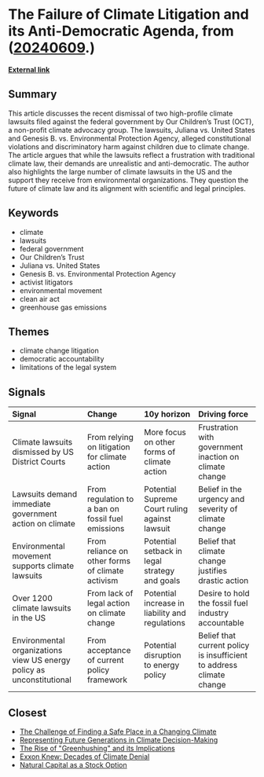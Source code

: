 # __The Failure of Climate Litigation and its Anti-Democratic Agenda__, from ([20240609](https://kghosh.substack.com/p/20240609).)

__[External link](https://thebreakthroughjournal.substack.com/p/we-cant-sue-our-way-to-a-stable-climate?utm_source=substack&utm_medium=email)__



## Summary

This article discusses the recent dismissal of two high-profile climate lawsuits filed against the federal government by Our Children’s Trust (OCT), a non-profit climate advocacy group. The lawsuits, Juliana vs. United States and Genesis B. vs. Environmental Protection Agency, alleged constitutional violations and discriminatory harm against children due to climate change. The article argues that while the lawsuits reflect a frustration with traditional climate law, their demands are unrealistic and anti-democratic. The author also highlights the large number of climate lawsuits in the US and the support they receive from environmental organizations. They question the future of climate law and its alignment with scientific and legal principles.

## Keywords

* climate
* lawsuits
* federal government
* Our Children’s Trust
* Juliana vs. United States
* Genesis B. vs. Environmental Protection Agency
* activist litigators
* environmental movement
* clean air act
* greenhouse gas emissions

## Themes

* climate change litigation
* democratic accountability
* limitations of the legal system

## Signals

| Signal                                                                | Change                                            | 10y horizon                                     | Driving force                                                        |
|:----------------------------------------------------------------------|:--------------------------------------------------|:------------------------------------------------|:---------------------------------------------------------------------|
| Climate lawsuits dismissed by US District Courts                      | From relying on litigation for climate action     | More focus on other forms of climate action     | Frustration with government inaction on climate change               |
| Lawsuits demand immediate government action on climate                | From regulation to a ban on fossil fuel emissions | Potential Supreme Court ruling against lawsuit  | Belief in the urgency and severity of climate change                 |
| Environmental movement supports climate lawsuits                      | From reliance on other forms of climate activism  | Potential setback in legal strategy and goals   | Belief that climate change justifies drastic action                  |
| Over 1200 climate lawsuits in the US                                  | From lack of legal action on climate change       | Potential increase in liability and regulations | Desire to hold the fossil fuel industry accountable                  |
| Environmental organizations view US energy policy as unconstitutional | From acceptance of current policy framework       | Potential disruption to energy policy           | Belief that current policy is insufficient to address climate change |

## Closest

* [The Challenge of Finding a Safe Place in a Changing Climate](efa36dc9bd5ddc890866d4ab1e68e71f)
* [Representing Future Generations in Climate Decision-Making](32228bbf929d81d39a1808dd9b7c4493)
* [The Rise of "Greenhushing" and its Implications](a808b73a65a5a8140b4fc5dd5845679b)
* [Exxon Knew: Decades of Climate Denial](eae896b70c56ba3b7b222c150caa37f9)
* [Natural Capital as a Stock Option](bf06142acab0ca8fd2ed4e9231f0c279)